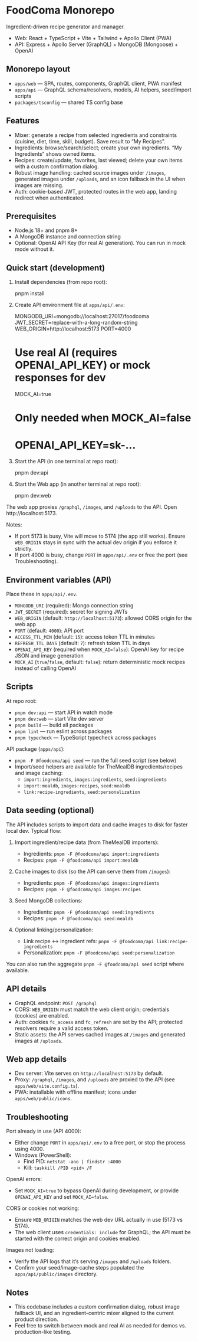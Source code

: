 # FoodComa Monorepo

Ingredient-driven recipe generator and manager.

- Web: React + TypeScript + Vite + Tailwind + Apollo Client (PWA)
- API: Express + Apollo Server (GraphQL) + MongoDB (Mongoose) + OpenAI

## Monorepo layout
- `apps/web` — SPA, routes, components, GraphQL client, PWA manifest
- `apps/api` — GraphQL schema/resolvers, models, AI helpers, seed/import scripts
- `packages/tsconfig` — shared TS config base

## Features
- Mixer: generate a recipe from selected ingredients and constraints (cuisine, diet, time, skill, budget). Save result to “My Recipes”.
- Ingredients: browse/search/select; create your own ingredients. “My Ingredients” shows owned items.
- Recipes: create/update, favorites, last viewed; delete your own items with a custom confirmation dialog.
- Robust image handling: cached source images under `/images`, generated images under `/uploads`, and an icon fallback in the UI when images are missing.
- Auth: cookie-based JWT, protected routes in the web app, landing redirect when authenticated.

## Prerequisites
- Node.js 18+ and pnpm 8+
- A MongoDB instance and connection string
- Optional: OpenAI API Key (for real AI generation). You can run in mock mode without it.

## Quick start (development)
1) Install dependencies (from repo root):

	pnpm install

2) Create API environment file at `apps/api/.env`:

	MONGODB_URI=mongodb://localhost:27017/foodcoma
	JWT_SECRET=replace-with-a-long-random-string
	WEB_ORIGIN=http://localhost:5173
	PORT=4000
	# Use real AI (requires OPENAI_API_KEY) or mock responses for dev
	MOCK_AI=true
	# Only needed when MOCK_AI=false
	# OPENAI_API_KEY=sk-...

3) Start the API (in one terminal at repo root):

	pnpm dev:api

4) Start the Web app (in another terminal at repo root):

	pnpm dev:web

The web app proxies `/graphql`, `/images`, and `/uploads` to the API. Open http://localhost:5173.

Notes:
- If port 5173 is busy, Vite will move to 5174 (the app still works). Ensure `WEB_ORIGIN` stays in sync with the actual dev origin if you enforce it strictly.
- If port 4000 is busy, change `PORT` in `apps/api/.env` or free the port (see Troubleshooting).

## Environment variables (API)
Place these in `apps/api/.env`.

- `MONGODB_URI` (required): Mongo connection string
- `JWT_SECRET` (required): secret for signing JWTs
- `WEB_ORIGIN` (default: `http://localhost:5173`): allowed CORS origin for the web app
- `PORT` (default: `4000`): API port
- `ACCESS_TTL_MIN` (default: `15`): access token TTL in minutes
- `REFRESH_TTL_DAYS` (default: `7`): refresh token TTL in days
- `OPENAI_API_KEY` (required when `MOCK_AI=false`): OpenAI key for recipe JSON and image generation
- `MOCK_AI` (`true`/`false`, default: `false`): return deterministic mock recipes instead of calling OpenAI

## Scripts
At repo root:
- `pnpm dev:api` — start API in watch mode
- `pnpm dev:web` — start Vite dev server
- `pnpm build` — build all packages
- `pnpm lint` — run eslint across packages
- `pnpm typecheck` — TypeScript typecheck across packages

API package (`apps/api`):
- `pnpm -F @foodcoma/api seed` — run the full seed script (see below)
- Import/seed helpers are available for TheMealDB ingredients/recipes and image caching:
  - `import:ingredients`, `images:ingredients`, `seed:ingredients`
  - `import:mealdb`, `images:recipes`, `seed:mealdb`
  - `link:recipe-ingredients`, `seed:personalization`

## Data seeding (optional)
The API includes scripts to import data and cache images to disk for faster local dev. Typical flow:

1) Import ingredient/recipe data (from TheMealDB importers):
	- Ingredients: `pnpm -F @foodcoma/api import:ingredients`
	- Recipes: `pnpm -F @foodcoma/api import:mealdb`

2) Cache images to disk (so the API can serve them from `/images`):
	- Ingredients: `pnpm -F @foodcoma/api images:ingredients`
	- Recipes: `pnpm -F @foodcoma/api images:recipes`

3) Seed MongoDB collections:
	- Ingredients: `pnpm -F @foodcoma/api seed:ingredients`
	- Recipes: `pnpm -F @foodcoma/api seed:mealdb`

4) Optional linking/personalization:
	- Link recipe ↔ ingredient refs: `pnpm -F @foodcoma/api link:recipe-ingredients`
	- Personalization: `pnpm -F @foodcoma/api seed:personalization`

You can also run the aggregate `pnpm -F @foodcoma/api seed` script where available.

## API details
- GraphQL endpoint: `POST /graphql`
- CORS: `WEB_ORIGIN` must match the web client origin; credentials (cookies) are enabled.
- Auth: cookies `fc_access` and `fc_refresh` are set by the API; protected resolvers require a valid access token.
- Static assets: the API serves cached images at `/images` and generated images at `/uploads`.

## Web app details
- Dev server: Vite serves on `http://localhost:5173` by default.
- Proxy: `/graphql`, `/images`, and `/uploads` are proxied to the API (see `apps/web/vite.config.ts`).
- PWA: installable with offline manifest; icons under `apps/web/public/icons`.

## Troubleshooting
Port already in use (API 4000):
- Either change `PORT` in `apps/api/.env` to a free port, or stop the process using 4000.
- Windows (PowerShell):
  - Find PID: `netstat -ano | findstr :4000`
  - Kill: `taskkill /PID <pid> /F`

OpenAI errors:
- Set `MOCK_AI=true` to bypass OpenAI during development, or provide `OPENAI_API_KEY` and set `MOCK_AI=false`.

CORS or cookies not working:
- Ensure `WEB_ORIGIN` matches the web dev URL actually in use (5173 vs 5174).
- The web client uses `credentials: include` for GraphQL; the API must be started with the correct origin and cookies enabled.

Images not loading:
- Verify the API logs that it’s serving `/images` and `/uploads` folders.
- Confirm your seed/image-cache steps populated the `apps/api/public/images` directory.

## Notes
- This codebase includes a custom confirmation dialog, robust image fallback UI, and an ingredient-centric mixer aligned to the current product direction.
- Feel free to switch between mock and real AI as needed for demos vs. production-like testing.
